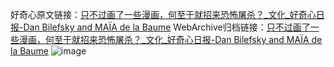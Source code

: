 好奇心原文链接：[只不过画了一些漫画，何至于就招来恐怖屠杀？_文化_好奇心日报-Dan Bilefsky and MAÏA de la Baume](https://www.qdaily.com/articles/5056.html)
WebArchive归档链接：[只不过画了一些漫画，何至于就招来恐怖屠杀？_文化_好奇心日报-Dan Bilefsky and MAÏA de la Baume](http://web.archive.org/web/20190623163754/https://www.qdaily.com/articles/5056.html)
![image](http://ww3.sinaimg.cn/large/007d5XDply1g3wcsvbkdnj30u07b2b2a)